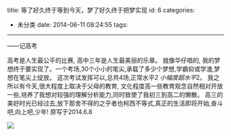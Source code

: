 title: 等了好久终于等到今天，梦了好久终于把梦实现
id: 6
categories:
  - 未分类
date: 2014-06-11 08:24:55
tags:
---

——记高考

高考是人生最公平的比赛, 高中三年是人生最美丽的乐章。
就像华仔唱的, 我的梦想终于要实现了。一个考场,30个小小的笔尖,承载了多少个梦想,学霸抑或学渣,梦想在笔尖上绽放。
这次考试发挥可以,总共4场,正常水平*2 小幅度超水平*2。
我之所以有今天,很大程度上取决于父母的教育, 文化程度高一些教育观念自然相对开放一些,培养了我想对较强的理解分析能力,同时致使了我初三到高二的懒散。
高三的美好时光已经过去,放下那舍不得的之乎者也柯西不等式,真正的生活即将开始,奋斗吧,向上吧,少年!
原写于2014.6.8

![](http://www.org.cn/wp-content/uploads/2013/09/sunoway.gif)